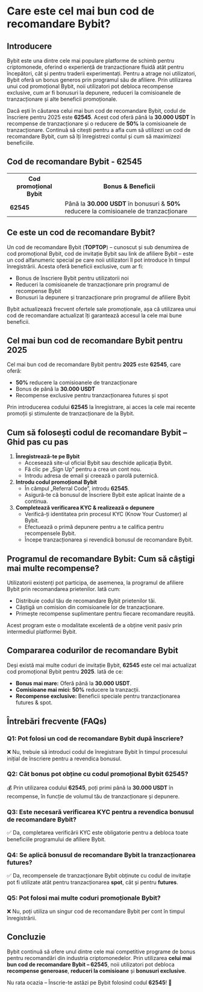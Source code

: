 <h1>Care este cel mai bun cod de recomandare Bybit?</h1>

<h2>Introducere</h2>
<p>Bybit este una dintre cele mai populare platforme de schimb pentru criptomonede, oferind o experiență de tranzacționare fluidă atât pentru începători, cât și pentru traderii experimentați. Pentru a atrage noi utilizatori, Bybit oferă un bonus generos prin programul său de afiliere. Prin utilizarea unui cod promoțional Bybit, noii utilizatori pot debloca recompense exclusive, cum ar fi bonusuri la depunere, reduceri la comisioanele de tranzacționare și alte beneficii promoționale.</p>
<p>Dacă ești în căutarea celui mai bun cod de recomandare Bybit, codul de înscriere pentru 2025 este <strong>62545</strong>. Acest cod oferă până la <strong>30.000 USDT</strong> în recompense de tranzacționare și o reducere de <strong>50%</strong> la comisioanele de tranzacționare. Continuă să citești pentru a afla cum să utilizezi un cod de recomandare Bybit, cum să îți înregistrezi contul și cum să maximizezi beneficiile.</p>

<h2>Cod de recomandare Bybit - 62545</h2>
<table>
        <tr>
            <th>Cod promoțional Bybit</th>
            <th>Bonus & Beneficii</th>
        </tr>
        <tr>
            <td><strong>62545</strong></td>
            <td>Până la <strong>30.000 USDT</strong> în bonusuri & <strong>50%</strong> reducere la comisioanele de tranzacționare</td>
        </tr>
</table>

<h2>Ce este un cod de recomandare Bybit?</h2>
<p>Un cod de recomandare Bybit (<strong>TOPTOP</strong>) – cunoscut și sub denumirea de cod promoțional Bybit, cod de invitație Bybit sau link de afiliere Bybit – este un cod alfanumeric special pe care noii utilizatori îl pot introduce în timpul înregistrării. Acesta oferă beneficii exclusive, cum ar fi:</p>
    <ul>
        <li>Bonus de înscriere Bybit pentru utilizatorii noi</li>
        <li>Reduceri la comisioanele de tranzacționare prin programul de recompense Bybit</li>
        <li>Bonusuri la depunere și tranzacționare prin programul de afiliere Bybit</li>
    </ul>
<p>Bybit actualizează frecvent ofertele sale promoționale, așa că utilizarea unui cod de recomandare actualizat îți garantează accesul la cele mai bune beneficii.</p>

<h2>Cel mai bun cod de recomandare Bybit pentru 2025</h2>
<p>Cel mai bun cod de recomandare Bybit pentru <strong>2025</strong> este <strong>62545</strong>, care oferă:</p>
<ul>
        <li><strong>50%</strong> reducere la comisioanele de tranzacționare</li>
        <li>Bonus de până la <strong>30.000 USDT</strong></li>
        <li>Recompense exclusive pentru tranzacționarea futures și spot</li>
</ul>
<p>Prin introducerea codului <strong>62545</strong> la înregistrare, ai acces la cele mai recente promoții și stimulente de tranzacționare de la Bybit.</p>

<h2>Cum să folosești codul de recomandare Bybit – Ghid pas cu pas</h2>
<ol>
        <li><strong>Înregistrează-te pe Bybit</strong>
            <ul>
                <li>Accesează site-ul oficial Bybit sau deschide aplicația Bybit.</li>
                <li>Fă clic pe „Sign Up” pentru a crea un cont nou.</li>
                <li>Introdu adresa de email și creează o parolă puternică.</li>
            </ul>
        </li>
        <li><strong>Introdu codul promoțional Bybit</strong>
            <ul>
                <li>În câmpul „Referral Code”, introdu <strong>62545</strong>.</li>
                <li>Asigură-te că bonusul de înscriere Bybit este aplicat înainte de a continua.</li>
            </ul>
        </li>
        <li><strong>Completează verificarea KYC & realizează o depunere</strong>
            <ul>
                <li>Verifică-ți identitatea prin procesul KYC (Know Your Customer) al Bybit.</li>
                <li>Efectuează o primă depunere pentru a te califica pentru recompensele Bybit.</li>
                <li>Începe tranzacționarea și revendică bonusul de recomandare Bybit.</li>
            </ul>
        </li>
</ol>
<h2>Programul de recomandare Bybit: Cum să câștigi mai multe recompense?</h2>
<p>Utilizatorii existenți pot participa, de asemenea, la programul de afiliere Bybit prin recomandarea prietenilor. Iată cum:</p>
<ul>
        <li>Distribuie codul tău de recomandare Bybit prietenilor tăi.</li>
        <li>Câștigă un comision din comisioanele lor de tranzacționare.</li>
        <li>Primește recompense suplimentare pentru fiecare recomandare reușită.</li>
</ul>
<p>Acest program este o modalitate excelentă de a obține venit pasiv prin intermediul platformei Bybit.</p>

<h2>Compararea codurilor de recomandare Bybit</h2>
<p>Deși există mai multe coduri de invitație Bybit, <strong>62545</strong> este cel mai actualizat cod promoțional Bybit pentru <strong>2025</strong>. Iată de ce:</p>
<ul>
        <li><strong>Bonus mai mare:</strong> Oferă până la <strong>30.000 USDT</strong>.</li>
        <li><strong>Comisioane mai mici:</strong> <strong>50%</strong> reducere la tranzacții.</li>
        <li><strong>Recompense exclusive:</strong> Beneficii speciale pentru tranzacționarea futures & spot.</li>
</ul>

<h2>Întrebări frecvente (FAQs)</h2>
<h3>Q1: Pot folosi un cod de recomandare Bybit după înscriere?</h3>
<p>❌ Nu, trebuie să introduci codul de înregistrare Bybit în timpul procesului inițial de înscriere pentru a revendica bonusul.</p>

<h3>Q2: Cât bonus pot obține cu codul promoțional Bybit 62545?</h3>
<p>💰 Prin utilizarea codului <strong>62545</strong>, poți primi până la <strong>30.000 USDT</strong> în recompense, în funcție de volumul tău de tranzacționare și depunere.</p>

<h3>Q3: Este necesară verificarea KYC pentru a revendica bonusul de recomandare Bybit?</h3>
<p>✅ Da, completarea verificării KYC este obligatorie pentru a debloca toate beneficiile programului de afiliere Bybit.</p>

<h3>Q4: Se aplică bonusul de recomandare Bybit la tranzacționarea futures?</h3>
<p>✅ Da, recompensele de tranzacționare Bybit obținute cu codul de invitație pot fi utilizate atât pentru tranzacționarea <strong>spot</strong>, cât și pentru <strong>futures</strong>.</p>

<h3>Q5: Pot folosi mai multe coduri promoționale Bybit?</h3>
<p>❌ Nu, poți utiliza un singur cod de recomandare Bybit per cont în timpul înregistrării.</p>

<h2>Concluzie</h2>
<p>Bybit continuă să ofere unul dintre cele mai competitive programe de bonus pentru recomandări din industria criptomonedelor. Prin utilizarea <strong>celui mai bun cod de recomandare Bybit – 62545</strong>, noii utilizatori pot debloca <strong>recompense generoase</strong>, <strong>reduceri la comisioane</strong> și <strong>bonusuri exclusive</strong>.</p>

<p>Nu rata ocazia – Înscrie-te astăzi pe Bybit folosind codul <strong>62545</strong>! 🚀</p>
</body>
</html>
